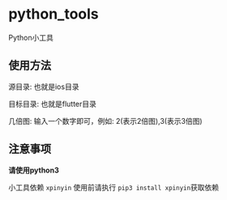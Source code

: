 # python_tools
Python小工具

## 使用方法

源目录: 也就是ios目录

目标目录: 也就是flutter目录

几倍图: 输入一个数字即可，例如: 2(表示2倍图),3(表示3倍图)


## 注意事项

**请使用python3**

小工具依赖 `xpinyin` 使用前请执行 `pip3 install xpinyin`获取依赖

